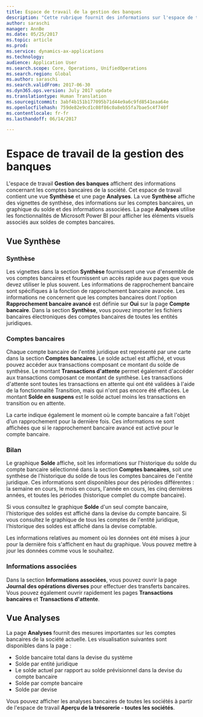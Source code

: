 ```yaml
---
title: Espace de travail de la gestion des banques
description: "Cette rubrique fournit des informations sur l'espace de travail Gestion des banques. Cet espace de travail affiche les informations concernant les comptes bancaires de la société, et inclut une vue de synthèse et une page Analyses. La vue Synthèse affiche des vignettes de synthèse, des informations sur les comptes bancaires, un graphique du solde et des informations associées. La page Analyses utilise les fonctionnalités de Microsoft Power BI pour afficher les éléments visuels associés aux soldes de comptes bancaires."
author: saraschi
manager: AnnBe
ms.date: 05/25/2017
ms.topic: article
ms.prod: 
ms.service: dynamics-ax-applications
ms.technology: 
audience: Application User
ms.search.scope: Core, Operations, UnifiedOperations
ms.search.region: Global
ms.author: saraschi
ms.search.validFrom: 2017-06-30
ms.dyn365.ops.version: July 2017 update
ms.translationtype: Human Translation
ms.sourcegitcommit: 3abf4b151b177095b71d44e9a6c9fd8541eaa64e
ms.openlocfilehash: 759de82e9cd1c08f86c0a8eb55fa7bae5c4f740f
ms.contentlocale: fr-fr
ms.lasthandoff: 06/14/2017

---
```

# <a name="bank-management-workspace"></a>Espace de travail de la gestion des banques

L'espace de travail **Gestion des banques** affichent des informations concernant les comptes bancaires de la société. Cet espace de travail contient une vue **Synthèse** et une page **Analyses**. La vue **Synthèse** affiche des vignettes de synthèse, des informations sur les comptes bancaires, un graphique du solde et des informations associées. La page **Analyses** utilise les fonctionnalités de Microsoft Power BI pour afficher les éléments visuels associés aux soldes de comptes bancaires.

## <a name="summary-view"></a>Vue Synthèse

### <a name="summary"></a>Synthèse

Les vignettes dans la section **Synthèse** fournissent une vue d'ensemble de vos comptes bancaires et fournissent un accès rapide aux pages que vous devez utiliser le plus souvent. Les informations de rapprochement bancaire sont spécifiques à la fonction de rapprochement bancaire avancée. Les informations ne concernent que les comptes bancaires dont l'option **Rapprochement bancaire avancé** est définie sur **Oui** sur la page **Compte bancaire**. Dans la section **Synthèse**, vous pouvez importer les fichiers bancaires électroniques des comptes bancaires de toutes les entités juridiques.

### <a name="bank-accounts"></a>Comptes bancaires

Chaque compte bancaire de l'entité juridique est représenté par une carte dans la section **Comptes bancaires**. Le solde actuel est affiché, et vous pouvez accéder aux transactions composant ce montant du solde de synthèse. Le montant **Transactions d'attente** permet également d'accéder aux transactions composant ce montant de synthèse. Les transactions d'attente sont toutes les transactions en attente qui ont été validées à l'aide de la fonctionnalité Transition, mais qui n'ont pas encore été effacées. Le montant **Solde en suspens** est le solde actuel moins les transactions en transition ou en attente.

La carte indique également le moment où le compte bancaire a fait l'objet d'un rapprochement pour la dernière fois. Ces informations ne sont affichées que si le rapprochement bancaire avancé est activé pour le compte bancaire.

### <a name="balance"></a>Bilan

Le graphique **Solde** affiche, soit les informations sur l'historique du solde du compte bancaire sélectionné dans la section **Comptes bancaires**, soit une synthèse de l'historique du solde de tous les comptes bancaires de l'entité juridique. Ces informations sont disponibles pour des périodes différentes : la semaine en cours, le mois en cours, l'année en cours, les cinq dernières années, et toutes les périodes (historique complet du compte bancaire). 

Si vous consultez le graphique **Solde** d'un seul compte bancaire, l'historique des soldes est affiché dans la devise du compte bancaire. Si vous consultez le graphique de tous les comptes de l'entité juridique, l'historique des soldes est affiché dans la devise comptable.

Les informations relatives au moment où les données ont été mises à jour pour la dernière fois s'affichent en haut du graphique. Vous pouvez mettre à jour les données comme vous le souhaitez.

### <a name="related-information"></a>Informations associées

Dans la section **Informations associées**, vous pouvez ouvrir la page **Journal des opérations diverses** pour effectuer des transferts bancaires. Vous pouvez également ouvrir rapidement les pages **Transactions bancaires** et **Transactions d'attente**.

## <a name="analytics-view"></a>Vue Analyses

La page **Analyses** fournit des mesures importantes sur les comptes bancaires de la société actuelle. Les visualisation suivantes sont disponibles dans la page :

-   Solde bancaire total dans la devise du système
-   Solde par entité juridique
-   Le solde actuel par rapport au solde prévisionnel dans la devise du compte bancaire
-   Solde par compte bancaire
-   Solde par devise

Vous pouvez afficher les analyses bancaires de toutes les sociétés à partir de l'espace de travail **Aperçu de la trésorerie - toutes les sociétés**.

